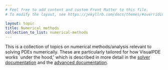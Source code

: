 ```yaml
---
# Feel free to add content and custom Front Matter to this file.
# To modify the layout, see https://jekyllrb.com/docs/themes/#overriding-theme-defaults

layout: topic
title: Numerical methods
collection_to_list: numerical-methods
---
```

This is a collection of topics on numerical methods/analysis relevant to solving PDEs numerically. These are particularly tailored for how VisualPDE works `under the hood,' which is described in more detail in the [solver documentation](user-guide/quick-start) and the [advanced documentation](user-guide/advanced-options).

